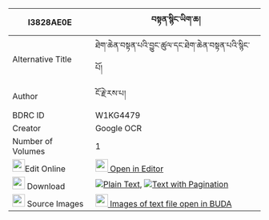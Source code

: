 |I3828AE0E|བསྟན་སྙིང་ཡིག་ཆ། 
| --- | --- 
|Alternative Title |ཐེག་ཆེན་བསྟན་པའི་བྱུང་ཚུལ་དང་ཐེག་ཆེན་བསྟན་པའི་སྙིང་པོ།
|Author| ངོ་རྗེ་རས་པ།
|BDRC ID | W1KG4479
|Creator | Google OCR
|Number of Volumes| 1
|<img width="25" src="https://img.icons8.com/color/25/000000/edit-property.png">Edit Online| [<img width="25" src="https://avatars.githubusercontent.com/u/45091458?s=200&v=4"> Open in Editor](http://editor.openpecha.org/I3828AE0E)
|<img width="25" src="https://img.icons8.com/fluent/48/000000/download-2.png"/>  Download | [![](https://img.icons8.com/color/20/000000/txt.png)Plain Text](https://github.com/Openpecha/I3828AE0E/releases/download/v1/ten_nying_yikcha_plain_I3828AE0E.zip), [![](https://img.icons8.com/color/20/000000/txt.png)Text with Pagination](https://github.com/Openpecha/I3828AE0E/releases/download/v1/ten_nying_yikcha_pages_I3828AE0E.zip)
|<img width="25" src="https://img.icons8.com/plasticine/100/000000/pictures-folder.png"/>  Source Images | [<img width="25" src="https://library.bdrc.io/icons/BUDA-small.svg"> Images of text file open in BUDA](https://library.bdrc.io/show/bdr:W1KG4479)